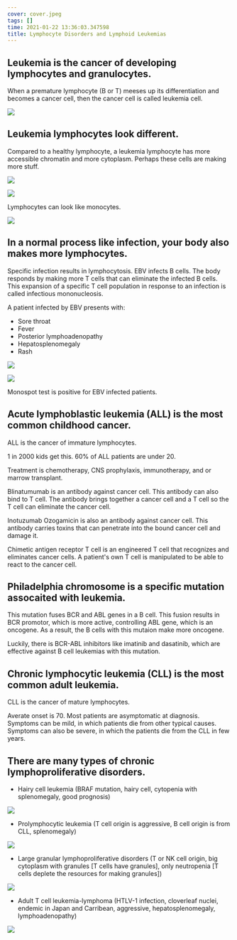 ```yaml
---
cover: cover.jpeg
tags: []
time: 2021-01-22 13:36:03.347598
title: Lymphocyte Disorders and Lymphoid Leukemias
---
```


## Leukemia is the cancer of developing lymphocytes and granulocytes.

When a premature lymphocyte (B or T) meeses up its differentiation and becomes a cancer cell, then the cancer cell is called leukemia cell.

![](image/source.png)

## Leukemia lymphocytes look different.

Compared to a healthy lymphocyte, a leukemia lymphocyte has more accessible chromatin and more cytoplasm.
Perhaps these cells are making more stuff.

![](image/reactivel.png)

![](image/leukemial.png)

Lymphocytes can look like monocytes.

![](image/lymphocyteormonocyte.png)

## In a normal process like infection, your body also makes more lymphocytes.

Specific infection results in lymphocytosis.
EBV infects B cells.
The body responds by making more T cells that can eliminate the infected B cells.
This expansion of a specific T cell population in response to an infection is called infectious mononucleosis.

A patient infected by EBV presents with:

- Sore throat
- Fever
- Posterior lymphoadenopathy
- Hepatosplenomegaly
- Rash

![](image/ebvthroat.png)

![](image/ebvrash.png)

Monospot test is positive for EBV infected patients.

## Acute lymphoblastic leukemia (ALL) is the most common childhood cancer.

ALL is the cancer of immature lymphocytes.

1 in 2000 kids get this.
60% of ALL patients are under 20.

Treatment is chemotherapy, CNS prophylaxis, immunotherapy, and or marrow transplant.

Blinatumumab is an antibody against cancer cell.
This antibody can also bind to T cell.
The antibody brings together a cancer cell and a T cell so the T cell can eliminate the cancer cell.

Inotuzumab Ozogamicin is also an antibody against cancer cell.
This antibody carries toxins that can penetrate into the bound cancer cell and damage it.

Chimetic antigen receptor T cell is an engineered T cell that recognizes and eliminates cancer cells.
A patient's own T cell is manipulated to be able to react to the cancer cell.

## Philadelphia chromosome is a specific mutation assocaited with leukemia.

This mutation fuses BCR and ABL genes in a B cell.
This fusion results in BCR promotor, which is more active, controlling ABL gene, which is an oncogene.
As a result, the B cells with this mutaion make more oncogene.

Luckily, there is BCR-ABL inhibitors like imatinib and dasatinib, which are effective against B cell leukemias with this mutation.

## Chronic lymphocytic leukemia (CLL) is the most common adult leukemia.

CLL is the cancer of mature lymphocytes.

Averate onset is 70.
Most patients are asymptomatic at diagnosis.
Symptoms can be mild, in which patients die from other typical causes.
Symptoms can also be severe, in which the patients die from the CLL in few years.

## There are many types of chronic lymphoproliferative disorders.

- Hairy cell leukemia (BRAF mutation, hairy cell, cytopenia with splenomegaly, good prognosis)

![](image/hcl.png)

- Prolymphocytic leukemia (T cell origin is aggressive, B cell origin is from CLL, splenomegaly)

![](image/pll.png)

- Large granular lymphoproliferative disorders (T or NK cell origin, big cytoplasm with granules [T cells have granules], only neutropenia [T cells deplete the resources for making granules])

![](image/lgl.png)

- Adult T cell leukemia-lymphoma (HTLV-1 infection, cloverleaf nuclei, endemic in Japan and Carribean, aggressive, hepatosplenomegaly, lymphoadenopathy)

![](image/atll.png)
